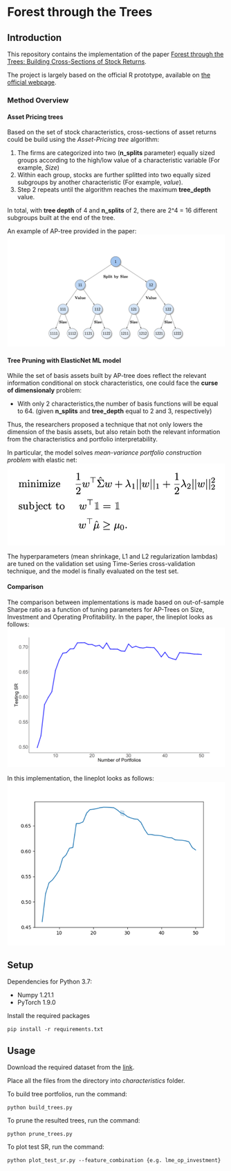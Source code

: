 # Forest through the Trees
## Introduction
This repository contains the implementation of the paper 
[Forest through the Trees: Building Cross-Sections of Stock Returns](https://papers.ssrn.com/sol3/papers.cfm?abstract_id=3493458).

The project is largely based on the official R prototype, available on [the official webpage](https://mpelger.people.stanford.edu/data-and-code).

### Method Overview

#### Asset Pricing trees 
Based on the set of stock characteristics, cross-sections of asset returns could be 
build using the *Asset-Pricing tree* algorithm:
1. The firms are categorized into two (**n_splits** parameter) equally sized groups according to the high/low value of a characteristic variable (For example, *Size*)
2. Within each group, stocks are further splitted into two equally sized subgroups by another characteristic (For example, *value*).
3. Step 2 repeats until the algorithm reaches the maximum **tree_depth** value.

In total, with **tree depth** of 4 and **n_splits** of 2, there are 2^4 = 16 different subgroups built at the end of the tree.  

An example of AP-tree provided in the paper:
![AP_tree](imgs/ap_tree_example.png)

#### Tree Pruning with ElasticNet ML model
While the set of basis assets built by AP-tree does reflect the relevant information conditional on stock characteristics, 
one could face the **curse of dimensionaly** problem: 

* With only 2 characteristics,the number of basis functions will be equal to 64. (given **n_splits**  and **tree_depth** equal to 2 and 3, respectively)

Thus, the researchers proposed a technique that not only lowers the dimension of the basis assets, 
but also retain both the relevant information from the characteristics and portfolio interpretability.

In particular, the model solves *mean-variance portfolio construction problem* with elastic net:
![Mean-variance problem](imgs/mean_variance_problem.png)

The hyperparameters (mean shrinkage, L1 and L2 regularization lambdas) are tuned on the validation set 
using Time-Series cross-validation technique, and the model is finally evaluated on the test set.
#### Comparison
The comparison between implementations is made based on out-of-sample Sharpe ratio as a function of tuning parameters 
for AP-Trees on Size, Investment and Operating Profitability.
In the paper, the lineplot looks as follows:
![R Test SR](imgs/sr_test_lineplot_gt.png)

In this implementation, the lineplot looks as follows:
![Python Test SR](imgs/sr_test_lineplot.png)

## Setup
Dependencies for Python 3.7:
- Numpy 1.21.1 
- PyTorch 1.9.0

Install the required packages
```
pip install -r requirements.txt
```
## Usage
Download the required dataset from the [link](https://www.dropbox.com/sh/gukpci07xpdjl6i/AAA1_EyOxYZy7rr1BAUGFloEa?dl=0).

Place all the files from the directory into *characteristics* folder.

To build tree portfolios, run the command:
```
python build_trees.py
```

To prune the resulted trees, run the command:
```
python prune_trees.py
```

To plot test SR, run the command:
```
python plot_test_sr.py --feature_combination {e.g. lme_op_investment}
```


